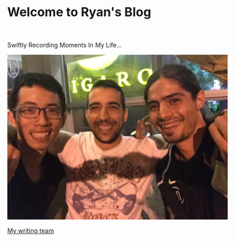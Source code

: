 # Welcome to Ryan's Blog


<br/>


Swiftly Recording Moments In  My  Life...  




![mylife](image/mylife.jpg)

<a href="http://janetym.com:1125">
My writing team
</a>
